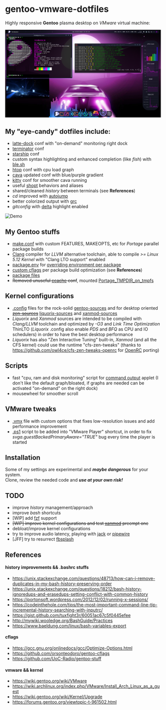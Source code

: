 # gentoo-vmware-dotfiles

Highly responsive **Gentoo** plasma desktop on *VMware* virtual machine:  

<p align="center"><img src="./demo/screen.png" alt="screenshot"/></p>


## My "eye-candy" dotfiles include:
- [latte-dock](https://invent.kde.org/plasma/latte-dock) conf with "on-demand" monitoring right dock
- [terminator](https://terminator-gtk3.readthedocs.io/) conf
- [starship](https://starship.rs/) conf
- custom syntax highlighting and enhanced completion (like *fish*) with [ble.sh](https://github.com/akinomyoga/ble.sh)
- [htop](https://htop.dev/) conf with cpu load graph
- [cava](https://github.com/karlstav/cava) updated conf with blue/purple gradient
- [kitty](https://sw.kovidgoyal.net/kitty/) conf for smoother cava running
- useful [shopt](https://www.gnu.org/software/bash/manual/html_node/The-Shopt-Builtin.html) behaviors and aliases
- shared/cleaned *history* between terminals (see **References**)
- *cd* improved with [autojump](https://github.com/wting/autojump)
- better colorized output with [grc](https://github.com/garabik/grc)
- *gitconfig* with [delta](https://github.com/dandavison/delta) highlight enabled

![Demo](https://github.com/riblo/dotfiles-gentoo/blob/main/demo/demo.gif)

## My Gentoo stuffs
- [make.conf](https://wiki.gentoo.org/wiki//etc/portage/make.conf) with custom FEATURES, MAKEOPTS, etc for *Portage* parallel package builds
- [Clang](https://wiki.gentoo.org/wiki/Clang) compiler for *LLVM* alternative toolchain, able to compile *>= Linux 5.12 Kernel* with "Clang LTO support" enabled
- [package.env](https://wiki.gentoo.org/wiki//etc/portage/package.env) for [overriding environment per package](https://wiki.gentoo.org/wiki/Knowledge_Base:Overriding_environment_variables_per_package)
- [custom cflags](https://gcc.gnu.org/onlinedocs/gcc/Optimize-Options.html) per package build optimization (see **References**)
- [package files](https://wiki.gentoo.org/wiki/Handbook:Parts/Portage/Files#User-specific_configuration)
-  ~~Removed unuseful [ccache](https://ccache.dev/) conf~~, mounted [Portage_TMPDIR_on_tmpfs](https://wiki.gentoo.org/wiki/Portage_TMPDIR_on_tmpfs)

## Kernel configurations
- [.config](https://www.kernel.org/doc/html/latest/kbuild/makefiles.html?highlight=config%20file#overview) files for the rock-solid [gentoo-sources](https://packages.gentoo.org/packages/sys-kernel/gentoo-sources) and for desktop oriented ~~[zen-sources](https://github.com/zen-kernel/zen-kernel)~~ [liquorix-sources](https://liquorix.net/) and [xanmod-sources](https://xanmod.org/)
- *Liquorix* and *Xanmod* sources are intended to be compiled with *Clang/LLVM* toolchain and optimized by *-O3* and *Link Time Optimization* ThinLTO (*Liquorix* .config also enable *PDS* and *BFQ* as CPU and IO schedulers) in order to have the best desktop performance 
- *Liquorix* has also "Zen Interactive Tuning" built-in, *Xanmod* (and all the CFS kernel) could use the runtime "cfs-zen-tweaks" (thanks to https://github.com/owl4ce/cfs-zen-tweaks-openrc for [OpenRC](https://github.com/OpenRC/openrc) porting)

## Scripts
- fast "cpu, ram and disk monitoring" script for  [command output](https://store.kde.org/p/1166510/) applet (I don't like the default graph/bloated, if graphs are needed can be activated "on-demand" on the right dock)
- mousewheel for smoother scroll

## VMware tweaks
- [.vmx](https://kb.vmware.com/s/article/2057902) file with custom options that fixes low-resolution issues and add performance improvement    
- [.ps1](https://docs.microsoft.com/it-it/powershell/scripting/overview?view=powershell-7.2) script to be added into "VMware Player" shortcut, in order to fix *svga.guestBackedPrimaryAware="TRUE"* bug every time the player is started 

## Installation
Some of my settings are experimental and __*maybe dangerous*__ for your system.   
Clone, review the needed code and __*use at your own risk!*__

## TODO
- improve *history* management/approach
- improve *bash* shortcuts
- [WIP] add [fzf](https://github.com/junegunn/fzf) support
- ~~[WIP] improve kernel configurations and test [xanmod](https://xanmod.org/) preempt one~~ 
- debloat/improve kernel configurations
- try to improve audio latency, playing with [jack](https://github.com/jackaudio) or [pipewire](https://pipewire.org/)
- [JFF] try to resurrect [fbsplash](https://wiki.gentoo.org/wiki/Fbsplash)

## References

#### history improvements && .bashrc stuffs
- https://unix.stackexchange.com/questions/48713/how-can-i-remove-duplicates-in-my-bash-history-preserving-order
- https://unix.stackexchange.com/questions/18212/bash-history-ignoredups-and-erasedups-setting-conflict-with-common-history
- https://portonsoft.wordpress.com/2012/12/02/running-x-sessions/
- https://codeinthehole.com/tips/the-most-important-command-line-tip-incremental-history-searching-with-inputrc/
- https://gist.github.com/tuxfight3r/60051ac67c5f0445efee
- http://mywiki.wooledge.org/BashGuide/Practices
- https://www.baeldung.com/linux/bash-variables-export
#### cflags
- https://gcc.gnu.org/onlinedocs/gcc/Optimize-Options.html
- https://github.com/orsonteodoro/gentoo-cflags
- https://github.com/UoC-Radio/gentoo-stuff
#### vmware && kernel
- https://wiki.gentoo.org/wiki/VMware
- https://wiki.archlinux.org/index.php/VMware/Install_Arch_Linux_as_a_guest
- https://wiki.gentoo.org/wiki/Kernel/Upgrade
- https://forums.gentoo.org/viewtopic-t-961502.html